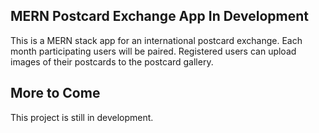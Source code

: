 ## MERN Postcard Exchange App In Development
This is a MERN stack app for an international postcard exchange. Each month participating users will be paired. Registered users can upload images of their postcards to the postcard gallery.

## More to Come
This project is still in development.

